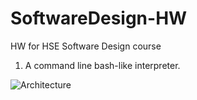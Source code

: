 # SoftwareDesign-HW
HW for HSE Software Design course

1. A command line bash-like interpreter.

![Architecture](docs/diagram.png?raw=true)
